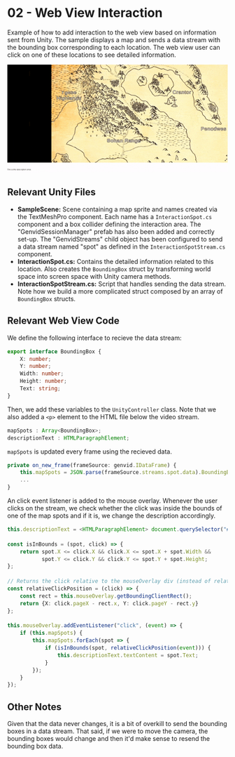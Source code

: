 # 02 - Web View Interaction
Example of how to add interaction to the web view based on information sent from Unity. The sample displays a map and sends a data stream with the bounding box corresponding to each location. The web view user can click on one of these locations to see detailed information.

![Web view interaction example](../img/02.gif)

## Relevant Unity Files
* **SampleScene:** Scene containing a map sprite and names created via the TextMeshPro component. Each name has a `InteractionSpot.cs` component and a box collider defining the interaction area. The "GenvidSessionManager" prefab has also been added and correctly set-up. The "GenvidStreams" child object has been configured to send a data stream named "spot" as defined in the `InteractionSpotStream.cs` component.
* **InteractionSpot.cs:** Contains the detailed information related to this location. Also creates the `BoundingBox` struct by transforming world space into screen space with Unity camera methods. 
* **InteractionSpotStream.cs:** Script that handles sending the data stream. Note how we build a more complicated struct composed by an array of `BoundingBox` structs.

## Relevant Web View Code
We define the following interface to recieve the data stream:
```typescript
export interface BoundingBox {
    X: number;
    Y: number;
    Width: number;
    Height: number;
    Text: string;
}
```

Then, we add these variables to the `UnityController` class. Note that we also added a `<p>` element to the HTML file below the video stream.
```typescript
mapSpots : Array<BoundingBox>;
descriptionText : HTMLParagraphElement;
```

`mapSpots` is updated every frame using the recieved data.
```typescript
private on_new_frame(frameSource: genvid.IDataFrame) {
    this.mapSpots = JSON.parse(frameSource.streams.spot.data).BoundingBoxes;
    ...
}
```

An click event listener is added to the mouse overlay. Whenever the user clicks on the stream, we check whether the click was inside the bounds of one of the map spots and if it is, we change the description accordingly.
```typescript
this.descriptionText = <HTMLParagraphElement> document.querySelector("#description_area");

const isInBounds = (spot, click) => {
    return spot.X <= click.X && click.X <= spot.X + spot.Width &&
           spot.Y <= click.Y && click.Y <= spot.Y + spot.Height;
};

// Returns the click relative to the mouseOverlay div (instead of relative to the entire DOM).
const relativeClickPosition = (click) => {
    const rect = this.mouseOverlay.getBoundingClientRect();
    return {X: click.pageX - rect.x, Y: click.pageY - rect.y}
};

this.mouseOverlay.addEventListener("click", (event) => { 
    if (this.mapSpots) {
        this.mapSpots.forEach(spot => {
            if (isInBounds(spot, relativeClickPosition(event))) {
                this.descriptionText.textContent = spot.Text;
            }
        });
    }
});
```
## Other Notes
Given that the data never changes, it is a bit of overkill to send the bounding boxes in a data stream. That said, if we were to move the camera, the bounding boxes would change and then it'd make sense to resend the bounding box data.